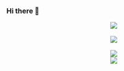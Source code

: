 ### Hi there 👋


<div align="center">
<img src="https://github-readme-stats.vercel.app/api/top-langs/?username=sena-22&theme=buefy&show_icons=true"><br><br>
<img src="https://github-readme-stats.vercel.app/api?username=sena-22&theme=material-palenight&show_icons=true">
</div> <br>

<div align="center">
<img src="https://img.shields.io/badge/Javascript-F7DF1E?style=flat-square&logo=JavaScript&logoColor=white"> <br>
  <img src = "https://img.shields.io/badge/tomato-tomato-red">
</div>




<!--
**sena-22/sena-22** is a ✨ _special_ ✨ repository because its `README.md` (this file) appears on your GitHub profile.




Here are some ideas to get you started:

- 🔭 I’m currently working on ...
- 🌱 I’m currently learning ...
- 👯 I’m looking to collaborate on ...
- 🤔 I’m looking for help with ...
- 💬 Ask me about ...
- 📫 How to reach me: ...
- 😄 Pronouns: ...
- ⚡ Fun fact: ...
-->

